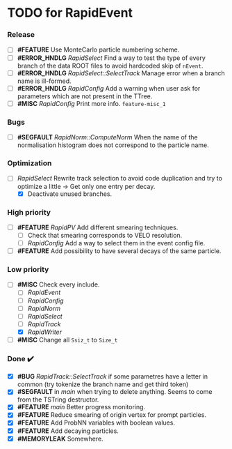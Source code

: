 # TODO for RapidEvent

### Release
- [ ] **#FEATURE** Use MonteCarlo particle numbering scheme.
- [ ] **#ERROR_HNDLG** _RapidSelect_ Find a way to test the type of every
branch of the data ROOT files to avoid hardcoded skip of `nEvent`.
- [ ] **#ERROR_HNDLG** _RapidSelect::SelectTrack_ Manage error when a branch
name is ill-formed.
- [ ] **#ERROR_HNDLG** _RapidConfig_ Add a warning when user ask for parameters
which are not present in the TTree.
- [ ] **#MISC** _RapidConfig_ Print more info. `feature-misc_1`

### Bugs
- [ ] **#SEGFAULT** _RapidNorm::ComputeNorm_ When the name of the normalisation
histogram does not correspond to the particle name.

### Optimization
- [ ] _RapidSelect_ Rewrite track selection to avoid code duplication and
try to optimize a little -> Get only one entry per decay.
    - [x] Deactivate unused branches.

### High priority
- [ ] **#FEATURE** _RapidPV_ Add different smearing techniques.
    - [ ] Check that smearing corresponds to VELO resolution.
    - [ ] _RapidConfig_ Add a way to select them in the event config file.
- [ ] **#FEATURE** Add possibility to have several decays of the same particle.

### Low priority

- [ ] **#MISC** Check every include.
    - [ ] _RapidEvent_
    - [ ] _RapidConfig_
    - [ ] _RapidNorm_
    - [ ] _RapidSelect_
    - [ ] _RapidTrack_
    - [x] _RapidWriter_
- [ ] **#MISC** Change all `Ssiz_t` to `Size_t`

### Done :heavy_check_mark:

- [x] **#BUG** _RapidTrack::SelectTrack_ if some parametres have a letter in
common (try tokenize the branch name and get third token)
- [x] **#SEGFAULT** in _main_ when trying to delete anything. Seems to come
from the TSTring destructor.
- [x] **#FEATURE** _main_ Better progress monitoring.
- [x] **#FEATURE** Reduce smearing of origin vertex for prompt particles.
- [x] **#FEATURE** Add ProbNN variables with boolean values.
- [x] **#FEATURE** Add decaying particles.
- [x] **#MEMORYLEAK** Somewhere.
